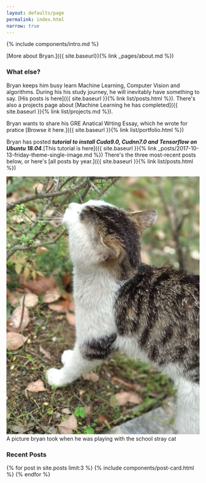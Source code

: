 ```yaml
---
layout: defaults/page
permalink: index.html
narrow: true
---
```


{% include components/intro.md %}

[More about Bryan.]({{ site.baseurl}}{% link _pages/about.md %})

### What else?

Bryan keeps him busy learn Machine Learning, Computer Vision and algorithms. During his his study journey, he will inevitably have something to say. [His posts is here]({{ site.baseurl }}{% link list/posts.html %}). There's also a projects page about  [Machine Learning he has completed]({{ site.baseurl }}{% link list/projects.md %}).

Bryan wants to share his GRE Anatical Wrting Essay, which he wrote for pratice [Browse it here.]({{ site.baseurl }}{% link list/portfolio.html %})

Bryan has posted ***tutorial to install Cuda9.0, Cudnn7.0 and Tensorflow on Ubuntu 18.04***.[This tutorial is here]({{ site.baseurl }}{% link _posts/2017-10-13-friday-theme-single-image.md %}) There's the three most-recent posts below, or here's [all posts by year.]({{ site.baseurl }}{% link list/posts.html %})

<div class="card mb-3">
    <img class="card-img-top" src="/theme/img/cat.jpg">
    <div class="card-body bg-light">
        <div class="card-text"> A picture bryan took when he was playing with the school stray cat</div>
    </div>
</div>

### Recent Posts

{% for post in site.posts limit:3 %}
{% include components/post-card.html %}
{% endfor %}


